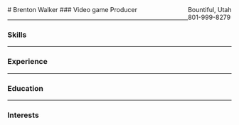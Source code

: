 <div style="float: right">
Bountiful, Utah<br />
801-999-8279
<br />
</div>
# Brenton Walker
### Video game Producer

---

### Skills


---

### Experience

---

### Education

---

### Interests
